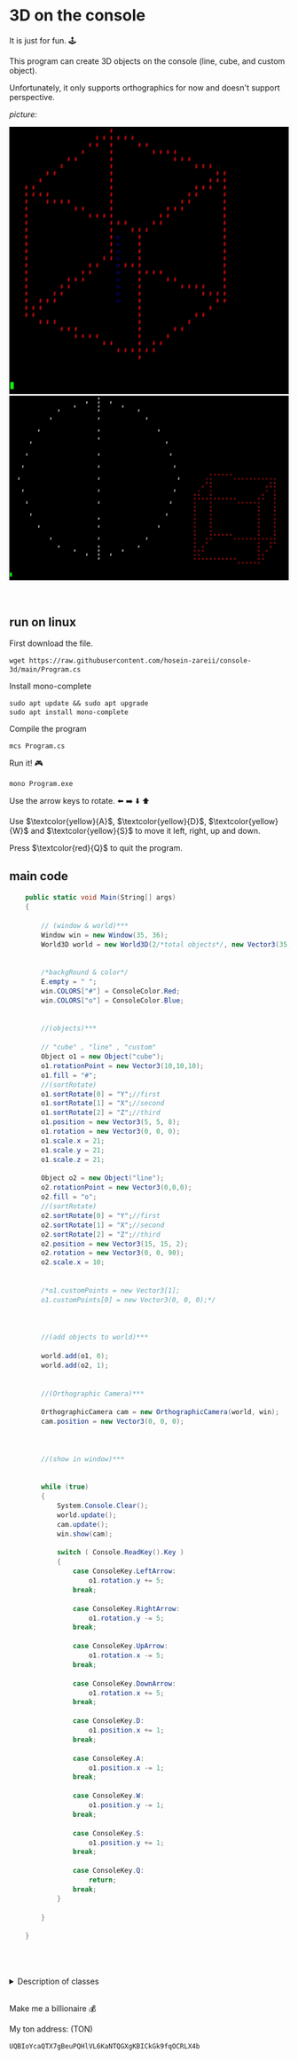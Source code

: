 # 3D on the console

It is just for fun. :joystick:

This program can create 3D objects on the console (line, cube, and custom object).

Unfortunately, it only supports orthographics for now and doesn't support perspective.
<br/>

*picture:*

![Cube and line](cube_line.png)
![Cube and sphere](cube_sphere.png)

<br/>

## run on linux
First download the file.
```
wget https://raw.githubusercontent.com/hosein-zareii/console-3d/main/Program.cs
```

Install mono-complete
```
sudo apt update && sudo apt upgrade
sudo apt install mono-complete
```
Compile the program
```
mcs Program.cs
```
Run it! :video_game:
```
mono Program.exe
```
Use the arrow keys to rotate. :arrow_left: :arrow_right: :arrow_down: :arrow_up:

Use $\textcolor{yellow}{A}$, $\textcolor{yellow}{D}$, $\textcolor{yellow}{W}$ and $\textcolor{yellow}{S}$ to move it left, right, up and down.

Press $\textcolor{red}{Q}$ to quit the program.


## main code
```c#
    public static void Main(String[] args)
    {

        // (window & world)***
        Window win = new Window(35, 36);
        World3D world = new World3D(2/*total objects*/, new Vector3(35, 36, 36)/*world size*/);
        

        /*backgRound & color*/
        E.empty = " ";
        win.COLORS["#"] = ConsoleColor.Red;
        win.COLORS["o"] = ConsoleColor.Blue;


        //(objects)***

        // "cube" , "line" , "custom"
        Object o1 = new Object("cube");
        o1.rotationPoint = new Vector3(10,10,10);
        o1.fill = "#";
        //(sortRotate) 
        o1.sortRotate[0] = "Y";//first 
        o1.sortRotate[1] = "X";//second
        o1.sortRotate[2] = "Z";//third
        o1.position = new Vector3(5, 5, 8);
        o1.rotation = new Vector3(0, 0, 0);
        o1.scale.x = 21;
        o1.scale.y = 21;
        o1.scale.z = 21;
	  
        Object o2 = new Object("line");
        o2.rotationPoint = new Vector3(0,0,0);
        o2.fill = "o";
        //(sortRotate) 
        o2.sortRotate[0] = "Y";//first 
        o2.sortRotate[1] = "X";//second
        o2.sortRotate[2] = "Z";//third
        o2.position = new Vector3(15, 15, 2);
        o2.rotation = new Vector3(0, 0, 90);
        o2.scale.x = 10;
        

        /*o1.customPoints = new Vector3[1];
        o1.customPoints[0] = new Vector3(0, 0, 0);*/



        //(add objects to world)***

        world.add(o1, 0);
        world.add(o2, 1);


        //(Orthographic Camera)***

        OrthographicCamera cam = new OrthographicCamera(world, win);
        cam.position = new Vector3(0, 0, 0);

		

        //(show in window)***
        

        while (true)
        {
            System.Console.Clear();
            world.update();
            cam.update();
            win.show(cam);

            switch ( Console.ReadKey().Key )
            {
                case ConsoleKey.LeftArrow:
                    o1.rotation.y += 5;
                break;
                    
                case ConsoleKey.RightArrow:
                    o1.rotation.y -= 5;
                break;

                case ConsoleKey.UpArrow:
                    o1.rotation.x -= 5;
                break;
                    
                case ConsoleKey.DownArrow:
                    o1.rotation.x += 5;
                break;

                case ConsoleKey.D:
                    o1.position.x += 1;
                break;
		    
                case ConsoleKey.A:
                    o1.position.x -= 1;
                break;
		    
                case ConsoleKey.W:
                    o1.position.y -= 1;
                break;
		    
                case ConsoleKey.S:
                    o1.position.y += 1;
                break;
		    
                case ConsoleKey.Q:
                    return;
                break;
            }

        }

    }

    
```
<br/>
<details>
<summary>Description of classes</summary>
<br/>
    
```c#

class window
{
  Gets 2d array from class OrthographicCamera{}.
  Prints the 2d array on screen.
}

class OrthographicCamera
{
    Pass objects and some information to class Converter{}.
    Then returns 2d array.
}

class World3D
{
    Creates a 3d array.
    Objects will be created by calling methods which are in class Object{}.
    Adds objects to 3d array.
}

class Object
{
    Creates objects and rotates them by class Math2{}.
    Then adds objects to 3d array.
}

class Converter
{
    Converts 3d array to 2d array.
    Connverter does not support perspective.
}

class Math2
{
    Rotates positions of objects one by one.
}
```
</details>
<br/>

Make me a billionaire :moneybag:

My ton address: (TON)
```
UQBIoYcaQTX7gBeuPQHlVL6KaNTQGXgKBICkGk9fqOCRLX4b
```
